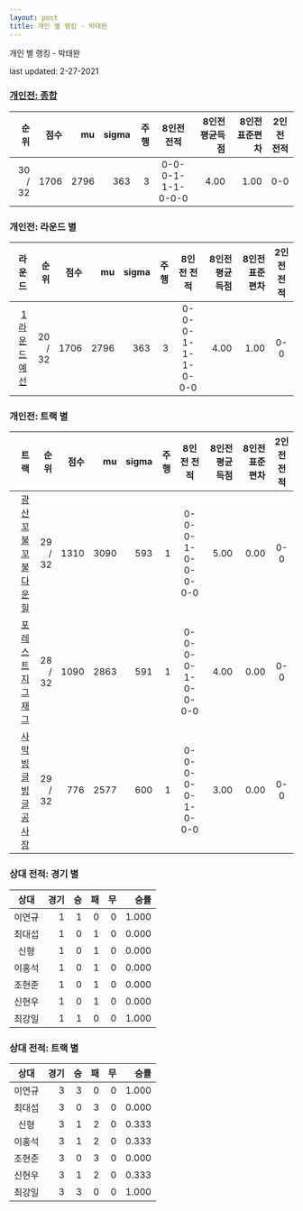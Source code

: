 ```yaml
---
layout: post
title: 개인 별 랭킹 - 박태완
---
```



개인 별 랭킹 - 박태완


last updated: 2-27-2021

### [개인전: 종합](../singles-full)

| 순위 | 점수 | mu | sigma | 주행 | 8인전 전적 | 8인전 평균득점 | 8인전 표준편차 | 2인전 전적 |
|---:|---:|---:|---:|---:|:---:|---:|---:|:---:|
| 30 / 32 | 1706 | 2796 | 363 | 3 | 0-0-0-1-1-1-0-0-0 | 4.00 | 1.00 | 0-0 |

### 개인전: 라운드 별

| 라운드 | 순위 | 점수 | mu | sigma | 주행 | 8인전 전적 | 8인전 평균득점 | 8인전 표준편차 | 2인전 전적 |
|---:|---:|---:|---:|---:|---:|:---:|---:|---:|:---:|
| [1라운드 예선](../singles-R1_HEATS) | 20 / 32 | 1706 | 2796 | 363 | 3 |  0-0-0-1-1-1-0-0-0 | 4.00 | 1.00 | 0-0 |

### 개인전: 트랙 별

| 트랙 | 순위 | 점수 | mu | sigma | 주행 | 8인전 전적 | 8인전 평균득점 | 8인전 표준편차 | 2인전 전적 |
|---:|---:|---:|---:|---:|---:|:---:|---:|---:|:---:|
| [광산 꼬불꼬불 다운힐](../gwangkko) | 29 / 32 | 1310 | 3090 | 593 | 1 | 0-0-0-1-0-0-0-0-0 | 5.00 | 0.00 | 0-0 |
| [포레스트 지그재그](../zigzag) | 28 / 32 | 1090 | 2863 | 591 | 1 | 0-0-0-0-1-0-0-0-0 | 4.00 | 0.00 | 0-0 |
| [사막 빙글빙글 공사장](../sabing) | 29 / 32 | 776 | 2577 | 600 | 1 | 0-0-0-0-0-1-0-0-0 | 3.00 | 0.00 | 0-0 |

### 상대 전적: 경기 별

| 상대 | 경기 | 승 | 패 | 무 | 승률 |
|:---:|---:|---:|---:|---:|---:|
| 이연규 | 1 | 1 | 0 | 0 | 1.000 |
| 최대섭 | 1 | 0 | 1 | 0 | 0.000 |
| 신형 | 1 | 0 | 1 | 0 | 0.000 |
| 이홍석 | 1 | 0 | 1 | 0 | 0.000 |
| 조현준 | 1 | 0 | 1 | 0 | 0.000 |
| 신현우 | 1 | 0 | 1 | 0 | 0.000 |
| 최강일 | 1 | 1 | 0 | 0 | 1.000 |

### 상대 전적: 트랙 별

| 상대 | 경기 | 승 | 패 | 무 | 승률 |
|:---:|---:|---:|---:|---:|---:|
| 이연규 | 3 | 3 | 0 | 0 | 1.000 |
| 최대섭 | 3 | 0 | 3 | 0 | 0.000 |
| 신형 | 3 | 1 | 2 | 0 | 0.333 |
| 이홍석 | 3 | 1 | 2 | 0 | 0.333 |
| 조현준 | 3 | 0 | 3 | 0 | 0.000 |
| 신현우 | 3 | 1 | 2 | 0 | 0.333 |
| 최강일 | 3 | 3 | 0 | 0 | 1.000 |

